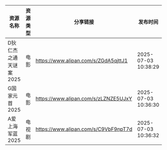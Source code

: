 | 资源名称          | 资源类型 | 分享链接                                 | 发布时间                |
| ------------- | ---- | ------------------------------------ | ------------------- |
| D狄仁杰之通天谜案2025 | 电影   | https://www.alipan.com/s/ZGdA5qjttJ1 | 2025-07-03 10:38:29 |
| G国家元首2025     | 电影   | https://www.alipan.com/s/zLZNZE5UJxY | 2025-07-03 10:36:30 |
| A爱上海军蓝2025    | 电视剧  | https://www.alipan.com/s/C9VbF9npT7d | 2025-07-03 10:36:32 |
